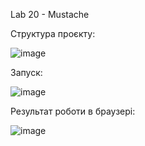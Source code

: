 Lab 20 - Mustache

Структура проєкту:

![image](https://github.com/SteveKSV/Java-Labs/assets/113126311/9df4469a-38b6-472a-9e91-cb1e95347837)

Запуск:

![image](https://github.com/SteveKSV/Java-Labs/assets/113126311/5be686b4-d6a4-4167-9e22-108bbf4f0b0d)

Результат роботи в браузері:

![image](https://github.com/SteveKSV/Java-Labs/assets/113126311/a5f72196-7ac0-4fb5-bc53-f9ac41f9edec)

